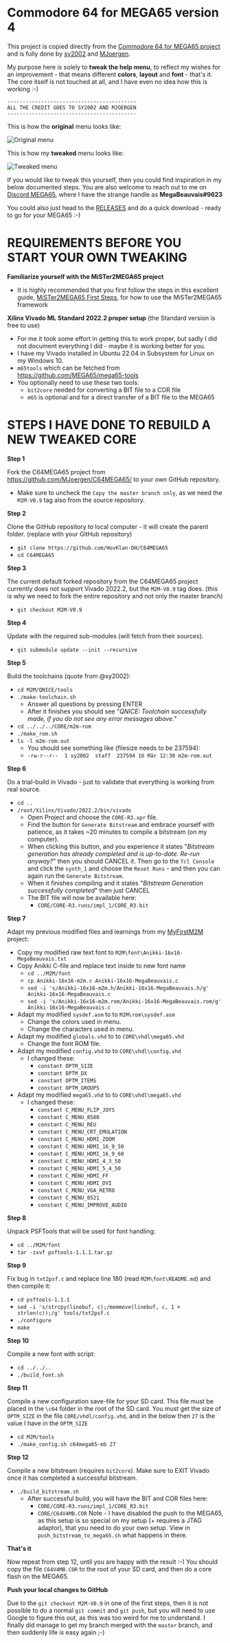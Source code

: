 Commodore 64 for MEGA65 version 4
=================================

This project is copied directly from the [Commodore 64 for MEGA65 project](https://github.com/MJoergen/C64MEGA65) and is fully done by [sy2002](https://github.com/sy2002) and [MJoergen](https://github.com/MJoergen).

My purpose here is solely to **tweak the help menu**, to reflect my wishes for an improvement - that means different **colors**, **layout** and **font** - that's it. The core itself is not touched at all, and I have even no idea how this is working :-)

    ------------------------------------------
    ALL THE CREDIT GOES TO SY2002 AND MJOERGEN
    ------------------------------------------

This is how the **original** menu looks like:

![Original menu](http://howto.dk/MiSTer2MEGA65-Color-Schema/org1.jpg)

This is how my **tweaked** menu looks like:

![Tweaked menu](http://howto.dk/MiSTer2MEGA65-Color-Schema/tweaked1.jpg)

If you would like to tweak this yourself, then you could find inspiration in my below documented steps. You are also welcome to reach out to me on [Discord MEGA65](https://discord.com/channels/719326990221574164/), where I have the strange handle as **MegaBeauvais#9623**

You could also just head to the [RELEASES](https://github.com/HovKlan-DH/C64MEGA65/releases) and do a quick download - ready to go for your MEGA65 :-)


REQUIREMENTS BEFORE YOU START YOUR OWN TWEAKING
===============================================

**Familiarize yourself with the MiSTer2MEGA65 project**

  - It is highly recommended that you first follow the steps in this excellent guide, [MiSTer2MEGA65 First Steps](https://github.com/sy2002/MiSTer2MEGA65/wiki/2.-First-Steps), for how to use the MiSTer2MEGA65 framework

**Xilinx Vivado ML Standard 2022.2 proper setup** (the Standard version is free to use)

  - For me it took some effort in getting this to work proper, but sadly I did not document everything I did - maybe it is working better for you.
  - I have my Vivado installed in Ubuntu 22.04 in Subsystem for Linux on my Windows 10.
  - `m65tools` which can be fetched from https://github.com/MEGA65/mega65-tools
  - You optionally need to use these two tools:
    - `bit2core` needed for converting a BIT file to a COR file
    - `m65` is optional and for a direct transfer of a BIT file to the MEGA65


STEPS I HAVE DONE TO REBUILD A NEW TWEAKED CORE
===============================================

**Step 1**

Fork the C64MEGA65 project from https://github.com/MJoergen/C64MEGA65/ to your own GitHub repository.
  - Make sure to uncheck the `Copy the master branch only`, as we need the `M2M-V0.9` tag also from the source repository.


**Step 2**

Clone the GitHub repository to local computer - it will create the parent folder.
(replace with your GitHub repository)
  - `git clone https://github.com/HovKlan-DH/C64MEGA65`
  - `cd C64MEGA65`


**Step 3**

The current default forked repository from the C64MEGA65 project currently does not support Vivado 2022.2, but the `M2M-V0.9` tag does.
(this is why we need to fork the entire repository and not only the master branch)
  - `git checkout M2M-V0.9`


**Step 4**

Update with the required sub-modules (will fetch from their sources).
  - `git submodule update --init --recursive`


**Step 5**

Build the toolchains (quote from @sy2002):
  - `cd M2M/QNICE/tools`
  - `./make-toolchain.sh`
    - Answer all questions by pressing ENTER
    - After it finishes you should see "*QNICE: Toolchain successfully made, if you do not see any error messages above.*"
  - `cd ../../../CORE/m2m-rom`
  - `./make_rom.sh`
  - `ls -l m2m-rom.out`
    - You should see something like (filesize needs to be 237594):
    - `-rw-r--r--  1 sy2002  staff  237594 16 Mär 12:30 m2m-rom.out`


**Step 6**

Do a trial-build in Vivado - just to validate that everything is working from real source.
  - `cd ..`
  - `/root/Xilinx/Vivado/2022.2/bin/vivado`
    - Open Project and choose the `CORE-R3.xpr` file.
    - Find the button for `Generate Bitstream` and embrace yourself with patience, as it takes ~20 minutes to compile a bitstream (on my computer).
    - When clicking this button, and you experience it states "*Bitstream generation has already completed and is up-to-date. Re-run anyway?*" then you should CANCEL it. Then go to the `Tcl Console` and click the `synth_1` and choose the `Reset Runs` - and then you can again run the `Generate Bitstream`.
    - When it finishes compiling and it states "*Bitstream Generation successfully completed*" then just CANCEL
    - The BIT file will now be available here:
      - `CORE/CORE-R3.runs/impl_1/CORE_R3.bit`


**Step 7**

Adapt my previous modified files and learnings from my [MyFirstM2M](https://github.com/HovKlan-DH/MyFirstM2M) project:
  - Copy my modified raw text font to `M2M\font\Anikki-16x16-MegaBeauvais.txt`
  - Copy Anikki C-file and replace text inside to new font name
    - `cd ../M2M/font`
    - `cp Anikki-16x16-m2m.c Anikki-16x16-MegaBeauvais.c`
    - `sed -i 's/Anikki-16x16-m2m.h/Anikki-16x16-MegaBeauvais.h/g' Anikki-16x16-MegaBeauvais.c`
    - `sed -i 's/Anikki-16x16-m2m.rom/Anikki-16x16-MegaBeauvais.rom/g' Anikki-16x16-MegaBeauvais.c`
  - Adapt my modified `sysdef.asm` to to `M2M\rom\sysdef.asm`
    - Change the colors used in menu.
    - Change the characters used in menu.
  - Adapt my modified `globals.vhd` to to `CORE\vhdl\mega65.vhd`
    - Change the font ROM file.
  - Adapt my modified `config.vhd` to to `CORE\vhdl\config.vhd`
    - I changed these:
      - `constant OPTM_SIZE`
      - `constant OPTM_DX`
      - `constant OPTM_ITEMS`
      - `constant OPTM_GROUPS`
  - Adapt my modified `mega65.vhd` to to `CORE\vhdl\mega65.vhd`
    - I changed these:
      - `constant C_MENU_FLIP_JOYS`
      - `constant C_MENU_8580`
      - `constant C_MENU_REU`
      - `constant C_MENU_CRT_EMULATION`
      - `constant C_MENU_HDMI_ZOOM`
      - `constant C_MENU_HDMI_16_9_50`
      - `constant C_MENU_HDMI_16_9_60`
      - `constant C_MENU_HDMI_4_3_50`
      - `constant C_MENU_HDMI_5_4_50`
      - `constant C_MENU_HDMI_FF`
      - `constant C_MENU_HDMI_DVI`
      - `constant C_MENU_VGA_RETRO`
      - `constant C_MENU_8521`
      - `constant C_MENU_IMPROVE_AUDIO`


**Step 8**

Unpack PSFTools that will be used for font handling:
  - `cd ../M2M/font`
  - `tar -zxvf psftools-1.1.1.tar.gz`


**Step 9**

Fix bug in `txt2psf.c` and replace line 180 (read `M2M\font\README.md`) and then compile it:
  - `cd psftools-1.1.1`
  - `sed -i 's/strcpy(linebuf, c);/memmove(linebuf, c, 1 + strlen(c));/g' tools/txt2psf.c`
  - `./configure`
  - `make`


**Step 10**

Compile a new font with script:
  - `cd ../../..`
  - `./build_font.sh`


**Step 11**

Compile a new configuration save-file for your SD card.
This file must be placed in the `\c64` folder in the root of the SD card.
You must get the size of `OPTM_SIZE` in the file `CORE/vhdl/config.vhd`, and in the below then `27` is the value I have in the `OPTM_SIZE`
  - `cd M2M/tools`
  - `./make_config.sh c64mega65-mb 27`

**Step 12**

Compile a new bitstream (requires `bit2core`).
Make sure to EXIT Vivado once it has completed a successful bitstream.
  - `./build_bitstream.sh`
    - After successful build, you will have the BIT and COR files here:
      - `CORE/CORE-R3.runs/impl_1/CORE_R3.bit`
      - `CORE/C64V4MB.COR`
Note - I have disabled the push to the MEGA65, as this setup is so special on my setup (+ requires a JTAG adaptor), that you need to do your own setup.
View in `push_bitstream_to_mega65.sh` what happens in there.


**That's it**

Now repeat from step 12, until you are happy with the result :-)
You should copy the file `C64V4MB.COR` to the root of your SD card, and then do a core flash on the MEGA65.


**Push your local changes to GitHub**

Due to the `git checkout M2M-V0.9` in one of the first steps, then it is not possible to do a normal `git commit` and `git push`, but you will need to use Google to figure this out, as this was too weird for me to understand. I finally did manage to get my branch merged with the `master` branch, and then suddenly life is easy again ;-)
